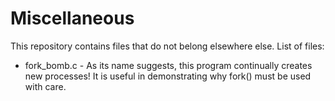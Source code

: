 # Miscellaneous
This repository contains files that do not belong elsewhere else.
List of files:
- fork_bomb.c - As its name suggests, this program continually creates new processes! It is useful in demonstrating why fork() must be used with care.
